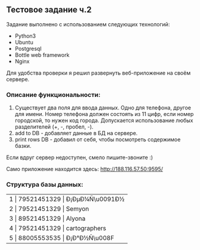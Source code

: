 ## Тестовое задание ч.2

Задание выполнено с использованием следующих технологий:

* Python3
* Ubuntu
* Postgresql
* Bottle web framework
* Nginx

Для удобства проверки я решил развернуть веб-приложение на своём сервере. 

### Описание функциональности:

1. Существует два поля для ввода данных. Одно для телефона, другое для имени. Номер телефона должен состоять из 11 цифр, если номер городской, то нужен код города. Допускается использование любых разделителей (+, -, пробел, -).
2. add to DB - добавляет данные в БД на сервере.
3. print rows DB - добавил от себя, чтобы посмотреть содержимое базки.

Если вдруг сервер недоступен, смело пишите-звоните :) 

Само приложение находится здесь: http://188.116.57.50:9595/

### Структура базы данных:

<table>
  <tr>
  <td>1 | 79521451329 | Ð¡ÐµÐ¼Ñ\u0091Ð½</td>
  </tr>
  <tr>
  <td>2 | 79521451329 | Semyon</td<
  </tr>
  <tr>
  <td>3 | 89521451329 | Alyona</td>
  </tr>
  <tr>
  <td>4 | 79521451329 | cartographers</td>
  </tr>
  <tr>
  <td>5 | 88005553535 | Ð¡Ð°Ð½Ñ\u008F</td>
  </tr>
</table>
